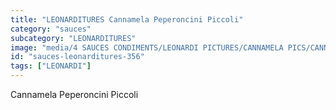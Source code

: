 ```yaml
---
title: "LEONARDITURES Cannamela Peperoncini Piccoli"
category: "sauces"
subcategory: "LEONARDITURES"
image: "media/4 SAUCES CONDIMENTS/LEONARDI PICTURES/CANNAMELA PICS/CANNAMELA PEPERONCINI PICCOLI.png"
id: "sauces-leonarditures-356"
tags: ["LEONARDI"]
---
```


Cannamela Peperoncini Piccoli
